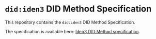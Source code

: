# `did:iden3` DID Method Specification

This repository contains the `did:iden3` DID Method Specification.

The specification is available here:
[Iden3 DID Method specification](did-iden3-method.md).


